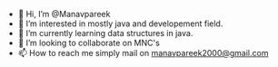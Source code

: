 - 👋 Hi, I’m @Manavpareek
- 👀 I’m interested in mostly java and developement field.
- 🌱 I’m currently learning data structures in java.
- 💞️ I’m looking to collaborate on MNC's
- 📫 How to reach me simply mail on manavpareek2000@gmail.com

<!---
Manavpareek/Manavpareek is a ✨ special ✨ repository because its `README.md` (this file) appears on your GitHub profile.
You can click the Preview link to take a look at your changes.
--->
